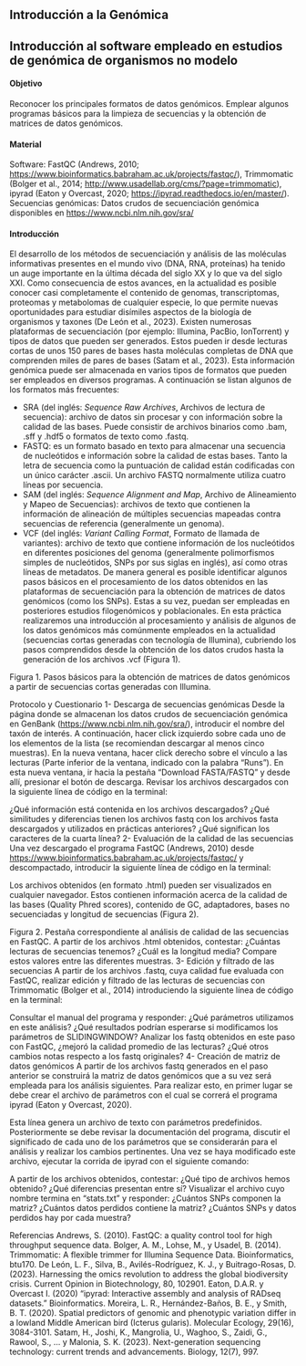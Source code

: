 ## Introducción a la Genómica

## Introducción al software empleado en estudios de genómica de organismos no modelo

#### Objetivo 
Reconocer los principales formatos de datos genómicos.
Emplear algunos programas básicos para la limpieza de secuencias y la obtención de matrices de datos genómicos.

#### Material
Software: FastQC (Andrews, 2010; https://www.bioinformatics.babraham.ac.uk/projects/fastqc/), Trimmomatic (Bolger et al., 2014; http://www.usadellab.org/cms/?page=trimmomatic), ipyrad (Eaton y Overcast, 2020; https://ipyrad.readthedocs.io/en/master/).
Secuencias genómicas: Datos crudos de secuenciación genómica disponibles en https://www.ncbi.nlm.nih.gov/sra/  

#### Introducción
El desarrollo de los métodos de secuenciación y análisis de las moléculas informativas presentes en el mundo vivo (DNA, RNA, proteínas) ha tenido un auge importante en la última década del siglo XX y lo que va del siglo XXI. Como consecuencia de estos avances, en la actualidad es posible conocer casi completamente el contenido de genomas, transcriptomas, proteomas y metabolomas de cualquier especie, lo que permite nuevas oportunidades para estudiar disímiles aspectos de la biología de organismos y taxones (De León et al., 2023). 
Existen numerosas plataformas de secuenciación (por ejemplo: Illumina, PacBio, IonTorrent) y tipos de datos que pueden ser generados. Estos pueden ir desde lecturas cortas de unos 150 pares de bases hasta moléculas completas de DNA que comprenden miles de pares de bases (Satam et al., 2023). Esta información genómica puede ser almacenada en varios tipos de formatos que pueden ser empleados en diversos programas. A continuación se listan algunos de los formatos más frecuentes:
- SRA (del inglés: *Sequence Raw Archives*, Archivos de lectura de secuencia): archivo de datos sin procesar y con información sobre la calidad de las bases. Puede consistir de archivos binarios como .bam, .sff y .hdf5 o formatos de texto como .fastq.
- FASTQ: es un formato basado en texto para almacenar una secuencia de nucleótidos e información sobre la calidad de estas bases. Tanto la letra de secuencia como la puntuación de calidad están codificadas con un único carácter .ascii. Un archivo FASTQ normalmente utiliza cuatro líneas por secuencia.
- SAM (del inglés: *Sequence Alignment and Map*, Archivo de Alineamiento y Mapeo de Secuencias): archivos de texto que contienen la información de alineación de múltiples secuencias mapeadas contra secuencias de referencia (generalmente un genoma).
- VCF (del inglés: *Variant Calling Format*, Formato de llamada de variantes): archivo de texto que contiene información de los nucleótidos en diferentes posiciones del genoma (generalmente polimorfismos simples de nucleótidos, SNPs por sus siglas en inglés), así como otras líneas de metadatos.
De manera general es posible identificar algunos pasos básicos en el procesamiento de los datos obtenidos en las plataformas de secuenciación para la obtención de matrices de datos genómicos (como los SNPs). Estas a su vez, puedan ser empleadas en posteriores estudios filogenómicos y poblacionales. En esta práctica realizaremos una introducción al procesamiento y análisis de algunos de los datos genómicos más comúnmente empleados en la actualidad (secuencias cortas generadas con tecnología de Illumina), cubriendo los pasos comprendidos desde la obtención de los datos crudos hasta la generación de los archivos .vcf (Figura 1).

 
Figura 1. Pasos básicos para la obtención de matrices de datos genómicos a partir de secuencias cortas generadas con Illumina.

Protocolo y Cuestionario
1- Descarga de secuencias genómicas
Desde la página donde se almacenan los datos crudos de secuenciación genómica en GenBank (https://www.ncbi.nlm.nih.gov/sra/), introducir el nombre del taxón de interés. A continuación, hacer click izquierdo sobre cada uno de los elementos de la lista (se recomiendan descargar al menos cinco muestras). En la nueva ventana, hacer click derecho sobre el vínculo a las lecturas (Parte inferior de la ventana, indicado con la palabra “Runs”). En esta nueva ventana, ir hacia la pestaña “Download FASTA/FASTQ” y desde allí, presionar el botón de descarga.
Revisar los archivos descargados con la siguiente línea de código en la terminal:
 
¿Qué información está contenida en los archivos descargados? ¿Qué similitudes y diferencias tienen los archivos fastq con los archivos fasta descargados y utilizados en prácticas anteriores? ¿Qué significan los caracteres de la cuarta línea?
2- Evaluación de la calidad de las secuencias
Una vez descargado el programa FastQC (Andrews, 2010) desde https://www.bioinformatics.babraham.ac.uk/projects/fastqc/ y descompactado, introducir la siguiente línea de código en la terminal:
 
Los archivos obtenidos (en formato .html) pueden ser visualizados en cualquier navegador. Estos contienen información acerca de la calidad de las bases (Quality Phred scores), contenido de GC, adaptadores, bases no secuenciadas y longitud de secuencias (Figura 2).
 
Figura 2. Pestaña correspondiente al análisis de calidad de las secuencias en FastQC.
A partir de los archivos .html obtenidos, contestar: ¿Cuántas lecturas de secuencias tenemos? ¿Cuál es la longitud media? Compare estos valores entre las diferentes muestras.
3- Edición y filtrado de las secuencias
A partir de los archivos .fastq, cuya calidad fue evaluada con FastQC, realizar edición y filtrado de las lecturas de secuencias con Trimmomatic (Bolger et al., 2014) introduciendo la siguiente línea de código en la terminal:
 
Consultar el manual del programa y responder: ¿Qué parámetros utilizamos en este análisis? ¿Qué resultados podrían esperarse si modificamos los parámetros de SLIDINGWINDOW?
Analizar los fastq obtenidos en este paso con FastQC, ¿mejoró la calidad promedio de las lecturas? ¿Qué otros cambios notas respecto a los fastq originales?
4- Creación de matriz de datos genómicos
A partir de los archivos fastq generados en el paso anterior se construirá la matriz de datos genómicos que a su vez será empleada para los análisis siguientes. Para realizar esto, en primer lugar se debe crear el archivo de parámetros con el cual se correrá el programa ipyrad (Eaton y Overcast, 2020). 
 
Esta línea genera un archivo de texto con parámetros predefinidos. Posteriormente se debe revisar la documentación del programa, discutir el significado de cada uno de los parámetros que se considerarán para el análisis y realizar los cambios pertinentes. Una vez se haya modificado este archivo, ejecutar la corrida de ipyrad con el siguiente comando:
 
A partir de los archivos obtenidos, contestar: ¿Qué tipo de archivos hemos obtenido? ¿Qué diferencias presentan entre sí? Visualizar el archivo cuyo nombre termina en “stats.txt” y responder: ¿Cuántos SNPs componen la matriz? ¿Cuántos datos perdidos contiene la matriz? ¿Cuántos SNPs y datos perdidos hay por cada muestra?

Referencias
Andrews, S. (2010). FastQC: a quality control tool for high throughput sequence data.
Bolger, A. M., Lohse, M., y Usadel, B. (2014). Trimmomatic: A flexible trimmer for Illumina Sequence Data. Bioinformatics, btu170.
De León, L. F., Silva, B., Avilés-Rodríguez, K. J., y Buitrago-Rosas, D. (2023). Harnessing the omics revolution to address the global biodiversity crisis. Current Opinion in Biotechnology, 80, 102901.
Eaton, D.A.R. y Overcast I. (2020) “ipyrad: Interactive assembly and analysis of RADseq datasets.” Bioinformatics.
Moreira, L. R., Hernández-Baños, B. E., y Smith, B. T. (2020). Spatial predictors of genomic and phenotypic variation differ in a lowland Middle American bird (Icterus gularis). Molecular Ecology, 29(16), 3084-3101.
Satam, H., Joshi, K., Mangrolia, U., Waghoo, S., Zaidi, G., Rawool, S., ... y Malonia, S. K. (2023). Next-generation sequencing technology: current trends and advancements. Biology, 12(7), 997.

